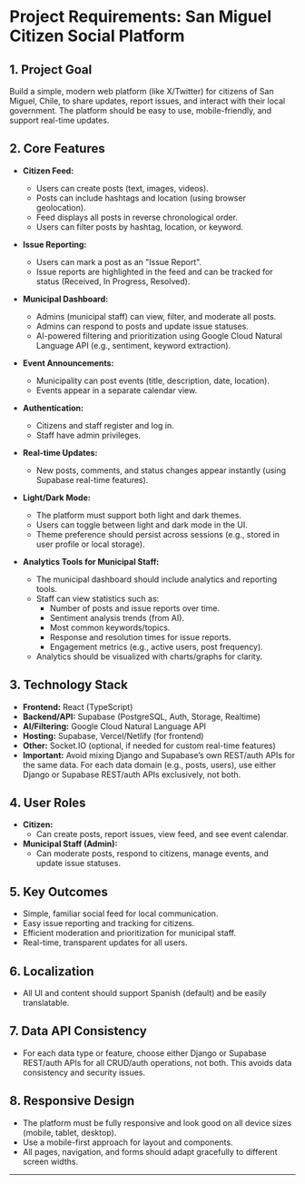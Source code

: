 # Project Requirements: San Miguel Citizen Social Platform

## 1. Project Goal

Build a simple, modern web platform (like X/Twitter) for citizens of San Miguel, Chile, to share updates, report issues, and interact with their local government. The platform should be easy to use, mobile-friendly, and support real-time updates.

## 2. Core Features

- **Citizen Feed:**

  - Users can create posts (text, images, videos).
  - Posts can include hashtags and location (using browser geolocation).
  - Feed displays all posts in reverse chronological order.
  - Users can filter posts by hashtag, location, or keyword.

- **Issue Reporting:**

  - Users can mark a post as an "Issue Report".
  - Issue reports are highlighted in the feed and can be tracked for status (Received, In Progress, Resolved).

- **Municipal Dashboard:**

  - Admins (municipal staff) can view, filter, and moderate all posts.
  - Admins can respond to posts and update issue statuses.
  - AI-powered filtering and prioritization using Google Cloud Natural Language API (e.g., sentiment, keyword extraction).

- **Event Announcements:**

  - Municipality can post events (title, description, date, location).
  - Events appear in a separate calendar view.

- **Authentication:**

  - Citizens and staff register and log in.
  - Staff have admin privileges.

- **Real-time Updates:**

  - New posts, comments, and status changes appear instantly (using Supabase real-time features).

- **Light/Dark Mode:**

  - The platform must support both light and dark themes.
  - Users can toggle between light and dark mode in the UI.
  - Theme preference should persist across sessions (e.g., stored in user profile or local storage).

- **Analytics Tools for Municipal Staff:**
  - The municipal dashboard should include analytics and reporting tools.
  - Staff can view statistics such as:
    - Number of posts and issue reports over time.
    - Sentiment analysis trends (from AI).
    - Most common keywords/topics.
    - Response and resolution times for issue reports.
    - Engagement metrics (e.g., active users, post frequency).
  - Analytics should be visualized with charts/graphs for clarity.

## 3. Technology Stack

- **Frontend:** React (TypeScript)
- **Backend/API:** Supabase (PostgreSQL, Auth, Storage, Realtime)
- **AI/Filtering:** Google Cloud Natural Language API
- **Hosting:** Supabase, Vercel/Netlify (for frontend)
- **Other:** Socket.IO (optional, if needed for custom real-time features)
- **Important:** Avoid mixing Django and Supabase’s own REST/auth APIs for the same data. For each data domain (e.g., posts, users), use either Django or Supabase REST/auth APIs exclusively, not both.

## 4. User Roles

- **Citizen:**
  - Can create posts, report issues, view feed, and see event calendar.
- **Municipal Staff (Admin):**
  - Can moderate posts, respond to citizens, manage events, and update issue statuses.

## 5. Key Outcomes

- Simple, familiar social feed for local communication.
- Easy issue reporting and tracking for citizens.
- Efficient moderation and prioritization for municipal staff.
- Real-time, transparent updates for all users.

## 6. Localization

- All UI and content should support Spanish (default) and be easily translatable.

## 7. Data API Consistency

- For each data type or feature, choose either Django or Supabase REST/auth APIs for all CRUD/auth operations, not both. This avoids data consistency and security issues.

## 8. Responsive Design

- The platform must be fully responsive and look good on all device sizes (mobile, tablet, desktop).
- Use a mobile-first approach for layout and components.
- All pages, navigation, and forms should adapt gracefully to different screen widths.

---
